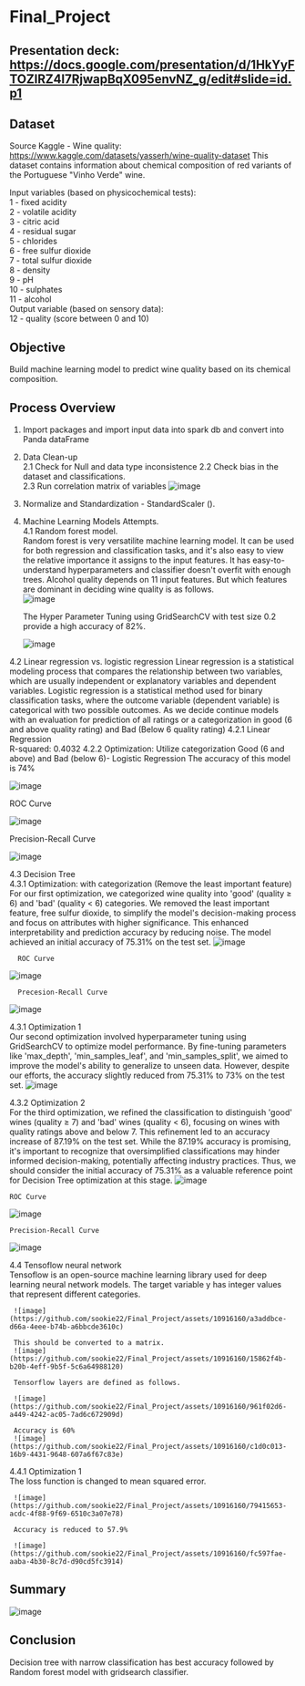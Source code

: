 # Final_Project
## Presentation deck: https://docs.google.com/presentation/d/1HkYyFTOZlRZ4I7RjwapBqX095envNZ_g/edit#slide=id.p1

## Dataset

Source Kaggle - Wine quality: https://www.kaggle.com/datasets/yasserh/wine-quality-dataset
This dataset contains information about chemical composition of red variants of the Portuguese "Vinho Verde" wine.   

Input variables (based on physicochemical tests):  
1 - fixed acidity  
2 - volatile acidity  
3 - citric acid  
4 - residual sugar  
5 - chlorides  
6 - free sulfur dioxide  
7 - total sulfur dioxide  
8 - density  
9 - pH  
10 - sulphates  
11 - alcohol  
Output variable (based on sensory data):  
12 - quality (score between 0 and 10)  

## Objective  
Build machine learning model to predict wine quality based on its chemical composition.  

## Process Overview  
1. Import packages and import input data into spark db  and convert into Panda dataFrame
2. Data Clean-up  
  2.1 Check for Null and data type inconsistence
  2.2 Check bias in the dataset and classifications.    
  2.3 Run correlation matrix of variables
   ![image](https://github.com/sookie22/Final_Project/assets/143486132/c867b94a-1724-40dc-9bd1-bb14abc087c5)
3. Normalize and Standardization - StandardScaler ().  
4. Machine Learning Models Attempts.  
  4.1 Random forest model.  
      Random forest is very versatilite machine learning model. It can be used for both regression and classification tasks, and it's also easy to view the relative importance it assigns to the input features.
      It has easy-to-understand hyperparameters and classifier doesn't overfit with enough trees.
      Alcohol quality depends on 11 input features. But which features are dominant in deciding wine quality is as follows.  
![image](https://github.com/sookie22/Final_Project/assets/143486132/e6409c01-f0e8-4b48-883b-a55cda72ed59)

      The Hyper Parameter Tuning using GridSearchCV with test size 0.2  provide a high accuracy of 82%.    
   
      ![image](https://github.com/sookie22/Final_Project/assets/10916160/eafae585-176d-4db5-b8ca-218c01a53f6c)  

4.2 Linear regression vs. logistic regression 
Linear regression is a statistical modeling process that compares the relationship between two variables, which are usually independent or explanatory variables and dependent variables. Logistic regression is a statistical method used for binary classification tasks, where the outcome variable (dependent variable) is categorical with two possible outcomes. As we decide continue models with an evaluation for prediction of all ratings or a categorization in good (6 and above quality rating) and Bad (Below 6 quality rating)
    4.2.1 Linear Regression            
      R-squared: 0.4032
    4.2.2 Optimization: Utilize categorization Good (6 and above) and Bad (below 6)- Logistic Regression
    The accuracy of this model is 74%

![image](https://github.com/sookie22/Final_Project/assets/143486132/f072b20d-5ec4-4763-9d48-6116b5e89087)
  
ROC Curve

![image](https://github.com/sookie22/Final_Project/assets/143486132/f75d1129-7de5-46a6-aaa6-ac01ddb04ff4)

Precision-Recall Curve

![image](https://github.com/sookie22/Final_Project/assets/143486132/e4d79cc9-a9c1-4513-9976-9527e5de84b3)


  4.3 Decision Tree  
    4.3.1 Optimization: with categorization (Remove the least important feature)
    For our first optimization, we categorized wine quality into 'good' (quality ≥ 6) and 'bad' (quality < 6) categories. We removed the least important feature, free sulfur dioxide, to simplify the model's decision-making process and focus on attributes with higher significance. 
    This enhanced interpretability and prediction accuracy by reducing noise. The model achieved an initial accuracy of 75.31% on the test set.
  ![image](https://github.com/sookie22/Final_Project/assets/145446182/b7790dda-96bb-49da-b29e-540fa132e521)      

      ROC Curve
  ![image](https://github.com/sookie22/Final_Project/assets/145446182/8a8df245-4d76-4867-9daf-bcc7847aa21c)   

      Precesion-Recall Curve
  ![image](https://github.com/sookie22/Final_Project/assets/145446182/a0c104c4-8eea-4789-8975-19dd36b7cbf4)    

 4.3.1 Optimization 1  
    Our second optimization involved hyperparameter tuning using GridSearchCV to optimize model performance. 
    By fine-tuning parameters like 'max_depth', 'min_samples_leaf', and 'min_samples_split', we aimed to improve the model's ability to generalize to unseen data. 
    However, despite our efforts, the accuracy slightly reduced from 75.31% to 73% on the test set. 
  ![image](https://github.com/sookie22/Final_Project/assets/145446182/448b4bd8-d25f-40f5-b2a8-7d5be848887f)    

 4.3.2 Optimization 2   
    For the third optimization, we refined the classification to distinguish 'good' wines (quality ≥ 7) and 'bad' wines (quality < 6), focusing on wines with quality ratings above and below 7. 
    This refinement led to an accuracy increase of 87.19% on the test set.
    While the 87.19% accuracy is promising, it's important to recognize that oversimplified classifications may hinder informed decision-making, potentially affecting industry practices. 
    Thus, we should consider the initial accuracy of 75.31% as a valuable reference point for Decision Tree optimization at this stage.
  ![image](https://github.com/sookie22/Final_Project/assets/145446182/303031ad-01e7-4d9f-9db6-6fc676709125)     

    ROC Curve
  ![image](https://github.com/sookie22/Final_Project/assets/145446182/738ed564-79ab-4948-a588-5e2b94d958e5)    

    Precision-Recall Curve
  ![image](https://github.com/sookie22/Final_Project/assets/145446182/af558790-a313-4c4c-a1b8-68e2dfbde3a0)

 4.4 Tensoflow neural network   
     Tensoflow is an open-source machine learning library used for deep learning neural network models. 
     The target variable y has integer values that represent different categories.

     ![image](https://github.com/sookie22/Final_Project/assets/10916160/a3addbce-d66a-4eee-b74b-a6bbcde3610c)   

     This should be converted to a matrix.
     ![image](https://github.com/sookie22/Final_Project/assets/10916160/15862f4b-b20b-4eff-9b5f-5c6a64988120)  

     Tensorflow layers are defined as follows.

     ![image](https://github.com/sookie22/Final_Project/assets/10916160/961f02d6-a449-4242-ac05-7ad6c672909d)  

     Accuracy is 60%
     ![image](https://github.com/sookie22/Final_Project/assets/10916160/c1d0c013-16b9-4431-9648-607a6f67c83e)  

4.4.1 Optimization 1   
     The loss function is changed to mean squared error.

     ![image](https://github.com/sookie22/Final_Project/assets/10916160/79415653-acdc-4f88-9f69-6510c3a07e78)  

     Accuracy is reduced to 57.9%

     ![image](https://github.com/sookie22/Final_Project/assets/10916160/fc597fae-aaba-4b30-8c7d-d90cd5fc3914)  
     


## Summary  

![image](https://github.com/sookie22/Final_Project/assets/10916160/a0e2ae05-0d64-4761-87f4-0dd752728680)  

## Conclusion   
Decision tree with narrow classification has best accuracy followed by Random forest model with gridsearch classifier. 



